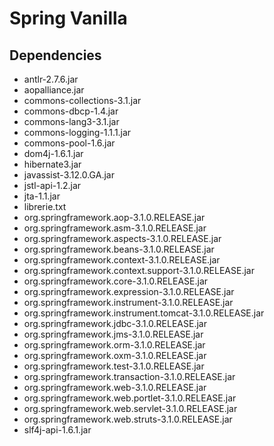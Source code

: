 # Spring Vanilla

## Dependencies

* antlr-2.7.6.jar
* aopalliance.jar
* commons-collections-3.1.jar
* commons-dbcp-1.4.jar
* commons-lang3-3.1.jar
* commons-logging-1.1.1.jar
* commons-pool-1.6.jar
* dom4j-1.6.1.jar
* hibernate3.jar
* javassist-3.12.0.GA.jar
* jstl-api-1.2.jar
* jta-1.1.jar
* librerie.txt
* org.springframework.aop-3.1.0.RELEASE.jar
* org.springframework.asm-3.1.0.RELEASE.jar
* org.springframework.aspects-3.1.0.RELEASE.jar
* org.springframework.beans-3.1.0.RELEASE.jar
* org.springframework.context-3.1.0.RELEASE.jar
* org.springframework.context.support-3.1.0.RELEASE.jar
* org.springframework.core-3.1.0.RELEASE.jar
* org.springframework.expression-3.1.0.RELEASE.jar
* org.springframework.instrument-3.1.0.RELEASE.jar
* org.springframework.instrument.tomcat-3.1.0.RELEASE.jar
* org.springframework.jdbc-3.1.0.RELEASE.jar
* org.springframework.jms-3.1.0.RELEASE.jar
* org.springframework.orm-3.1.0.RELEASE.jar
* org.springframework.oxm-3.1.0.RELEASE.jar
* org.springframework.test-3.1.0.RELEASE.jar
* org.springframework.transaction-3.1.0.RELEASE.jar
* org.springframework.web-3.1.0.RELEASE.jar
* org.springframework.web.portlet-3.1.0.RELEASE.jar
* org.springframework.web.servlet-3.1.0.RELEASE.jar
* org.springframework.web.struts-3.1.0.RELEASE.jar
* slf4j-api-1.6.1.jar
